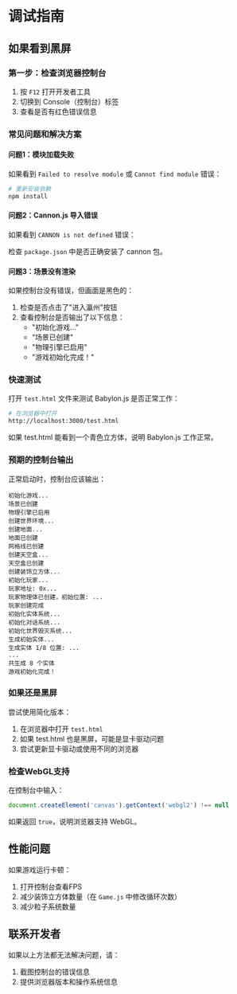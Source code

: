 # 调试指南

## 如果看到黑屏

### 第一步：检查浏览器控制台

1. 按 `F12` 打开开发者工具
2. 切换到 Console（控制台）标签
3. 查看是否有红色错误信息

### 常见问题和解决方案

#### 问题1：模块加载失败
如果看到 `Failed to resolve module` 或 `Cannot find module` 错误：

```bash
# 重新安装依赖
npm install
```

#### 问题2：Cannon.js 导入错误
如果看到 `CANNON is not defined` 错误：

检查 `package.json` 中是否正确安装了 cannon 包。

#### 问题3：场景没有渲染
如果控制台没有错误，但画面是黑色的：

1. 检查是否点击了"进入瀛州"按钮
2. 查看控制台是否输出了以下信息：
   - "初始化游戏..."
   - "场景已创建"
   - "物理引擎已启用"
   - "游戏初始化完成！"

### 快速测试

打开 `test.html` 文件来测试 Babylon.js 是否正常工作：

```bash
# 在浏览器中打开
http://localhost:3000/test.html
```

如果 test.html 能看到一个青色立方体，说明 Babylon.js 工作正常。

### 预期的控制台输出

正常启动时，控制台应该输出：

```
初始化游戏...
场景已创建
物理引擎已启用
创建世界环境...
创建地面...
地面已创建
网格线已创建
创建天空盒...
天空盒已创建
创建装饰立方体...
初始化玩家...
玩家地址: 0x...
玩家物理体已创建，初始位置: ...
玩家创建完成
初始化实体系统...
初始化对话系统...
初始化世界毁灭系统...
生成初始实体...
生成实体 1/8 位置: ...
...
共生成 8 个实体
游戏初始化完成！
```

### 如果还是黑屏

尝试使用简化版本：

1. 在浏览器中打开 `test.html`
2. 如果 test.html 也是黑屏，可能是显卡驱动问题
3. 尝试更新显卡驱动或使用不同的浏览器

### 检查WebGL支持

在控制台中输入：

```javascript
document.createElement('canvas').getContext('webgl2') !== null
```

如果返回 `true`，说明浏览器支持 WebGL。

## 性能问题

如果游戏运行卡顿：

1. 打开控制台查看FPS
2. 减少装饰立方体数量（在 `Game.js` 中修改循环次数）
3. 减少粒子系统数量

## 联系开发者

如果以上方法都无法解决问题，请：
1. 截图控制台的错误信息
2. 提供浏览器版本和操作系统信息

